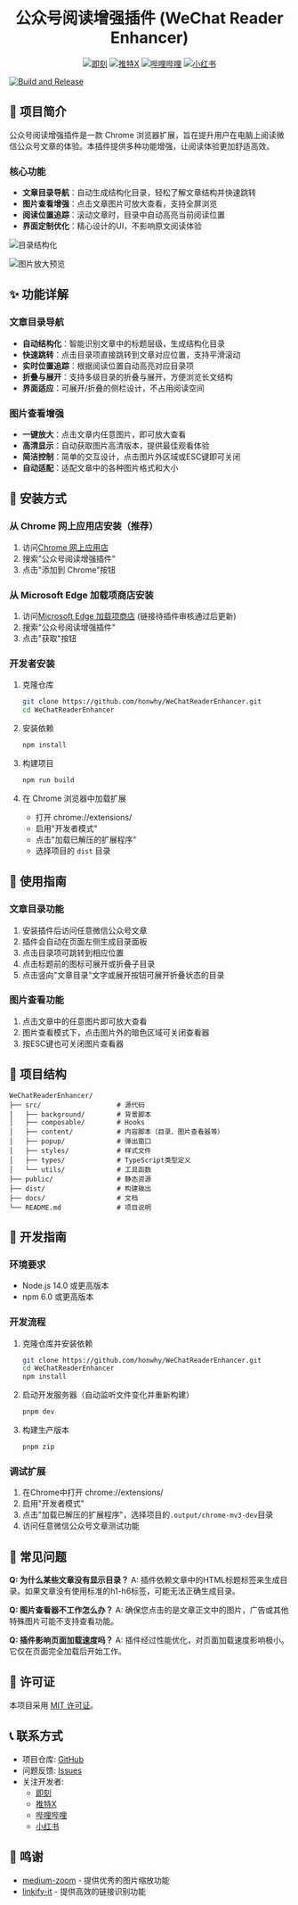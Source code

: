<h1 align="center">公众号阅读增强插件 (WeChat Reader Enhancer)</h1>

<p align="center">
  <a href="https://web.okjike.com/u/ec41d7d5-407d-4395-ac8a-bd0f04fb202c" target="_blank"><img src="https://img.shields.io/badge/即刻-Jike-yellow" alt="即刻"></a>
  <a href="https://x.com/huangzh65903362" target="_blank"><img src="https://img.shields.io/badge/Twitter-X-black" alt="推特X"></a>
  <a href="https://space.bilibili.com/444418069" target="_blank"><img src="https://img.shields.io/badge/Bilibili-哔哩哔哩-pink" alt="哔哩哔哩"></a>
  <a href="https://www.xiaohongshu.com/user/profile/62aeebfc000000001b003dcc" target="_blank"><img src="https://img.shields.io/badge/小红书-Xiaohongshu-red" alt="小红书"></a>
</p>

[![Build and Release](https://github.com/honwhy/WeChatReaderEnhancer/actions/workflows/release-workflow.yml/badge.svg)](https://github.com/honwhy/WeChatReaderEnhancer/actions/workflows/release-workflow.yml)

## 📖 项目简介

公众号阅读增强插件是一款 Chrome 浏览器扩展，旨在提升用户在电脑上阅读微信公众号文章的体验。本插件提供多种功能增强，让阅读体验更加舒适高效。

### 核心功能

- **文章目录导航**：自动生成结构化目录，轻松了解文章结构并快速跳转
- **图片查看增强**：点击文章图片可放大查看，支持全屏浏览
- **阅读位置追踪**：滚动文章时，目录中自动高亮当前阅读位置
- **界面定制优化**：精心设计的UI，不影响原文阅读体验

![目录结构化](./docs/image/1.png)

![图片放大预览](./docs/image/2.png)

## ✨ 功能详解

### 文章目录导航

- **自动结构化**：智能识别文章中的标题层级，生成结构化目录
- **快速跳转**：点击目录项直接跳转到文章对应位置，支持平滑滚动
- **实时位置追踪**：根据阅读位置自动高亮对应目录项
- **折叠与展开**：支持多级目录的折叠与展开，方便浏览长文结构
- **界面适应**：可展开/折叠的侧栏设计，不占用阅读空间

### 图片查看增强

- **一键放大**：点击文章内任意图片，即可放大查看
- **高清显示**：自动获取图片高清版本，提供最佳观看体验
- **简洁控制**：简单的交互设计，点击图片外区域或ESC键即可关闭
- **自动适配**：适配文章中的各种图片格式和大小

## 🚀 安装方式

### 从 Chrome 网上应用店安装（推荐）

1. 访问[Chrome 网上应用店](https://chrome.google.com/webstore/category/extensions)
2. 搜索"公众号阅读增强插件"
3. 点击"添加到 Chrome"按钮

### 从 Microsoft Edge 加载项商店安装

1. 访问[Microsoft Edge 加载项商店](https://microsoftedge.microsoft.com/addons/Microsoft-Edge-Extensions-Home) (链接待插件审核通过后更新)
2. 搜索"公众号阅读增强插件"
3. 点击"获取"按钮

### 开发者安装

1. 克隆仓库

   ```bash
   git clone https://github.com/honwhy/WeChatReaderEnhancer.git
   cd WeChatReaderEnhancer
   ```

2. 安装依赖

   ```bash
   npm install
   ```

3. 构建项目

   ```bash
   npm run build
   ```

4. 在 Chrome 浏览器中加载扩展
   - 打开 chrome://extensions/
   - 启用"开发者模式"
   - 点击"加载已解压的扩展程序"
   - 选择项目的 `dist` 目录

## 🔧 使用指南

### 文章目录功能

1. 安装插件后访问任意微信公众号文章
2. 插件会自动在页面左侧生成目录面板
3. 点击目录项可跳转到相应位置
4. 点击标题前的图标可展开或折叠子目录
5. 点击竖向"文章目录"文字或展开按钮可展开折叠状态的目录

### 图片查看功能

1. 点击文章中的任意图片即可放大查看
2. 图片查看模式下，点击图片外的暗色区域可关闭查看器
3. 按ESC键也可关闭图片查看器

## 📂 项目结构

```
WeChatReaderEnhancer/
├── src/                   # 源代码
│   ├── background/        # 背景脚本
│   ├── composable/        # Hooks
│   ├── content/           # 内容脚本（目录、图片查看器等）
│   ├── popup/             # 弹出窗口
│   ├── styles/            # 样式文件
│   ├── types/             # TypeScript类型定义
│   └── utils/             # 工具函数
├── public/                # 静态资源
├── dist/                  # 构建输出
├── docs/                  # 文档
└── README.md              # 项目说明
```

## 🔨 开发指南

### 环境要求

- Node.js 14.0 或更高版本
- npm 6.0 或更高版本

### 开发流程

1. 克隆仓库并安装依赖

   ```bash
   git clone https://github.com/honwhy/WeChatReaderEnhancer.git
   cd WeChatReaderEnhancer
   npm install
   ```

2. 启动开发服务器（自动监听文件变化并重新构建）

   ```bash
   pnpm dev
   ```

3. 构建生产版本
   ```bash
   pnpm zip
   ```

### 调试扩展

1. 在Chrome中打开 chrome://extensions/
2. 启用"开发者模式"
3. 点击"加载已解压的扩展程序"，选择项目的`.output/chrome-mv3-dev`目录
4. 访问任意微信公众号文章测试功能

## 🐛 常见问题

**Q: 为什么某些文章没有显示目录？**
A: 插件依赖文章中的HTML标题标签来生成目录。如果文章没有使用标准的h1-h6标签，可能无法正确生成目录。

**Q: 图片查看器不工作怎么办？**
A: 确保您点击的是文章正文中的图片，广告或其他特殊图片可能不支持查看功能。

**Q: 插件影响页面加载速度吗？**
A: 插件经过性能优化，对页面加载速度影响极小。它仅在页面完全加载后开始工作。

## 📄 许可证

本项目采用 [MIT 许可证](LICENSE)。

## 📞 联系方式

- 项目仓库: [GitHub](https://github.com/honwhy/WeChatReaderEnhancer)
- 问题反馈: [Issues](https://github.com/honwhy/WeChatReaderEnhancer/issues)
- 关注开发者:
  - [即刻](https://web.okjike.com/u/ec41d7d5-407d-4395-ac8a-bd0f04fb202c)
  - [推特X](https://x.com/huangzh65903362)
  - [哔哩哔哩](https://space.bilibili.com/444418069)
  - [小红书](https://www.xiaohongshu.com/user/profile/62aeebfc000000001b003dcc)

## 🙏 鸣谢

- [medium-zoom](https://github.com/francoischalifour/medium-zoom) - 提供优秀的图片缩放功能
- [linkify-it](https://github.com/markdown-it/linkify-it) - 提供高效的链接识别功能
